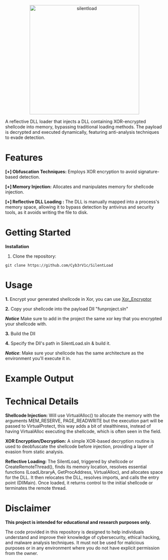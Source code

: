 
<p align="center"> <img width="349" alt="silentload" src="https://github.com/user-attachments/assets/f028dfb7-bc60-4a2b-aa44-86b0671a2732"> </p>

A reflective DLL loader that injects a DLL containing XOR-encrypted shellcode into memory, bypassing traditional loading methods. 
The payload is decrypted and executed dynamically, featuring anti-analysis techniques to evade detection.




# Features

**[+] Obfuscation Techniques:** Employs XOR encryption to avoid signature-based detection.

**[+] Memory Injection:** Allocates and manipulates memory for shellcode injection.

**[+] Reflective DLL Loading :** The DLL is manually mapped into a process's memory space, allowing it to bypass detection by antivirus and security tools, as it avoids writing the file to disk.




# Getting Started

**Installation**


1. Clone the repository:
```
git clone https://github.com/Cyb3rV1c/SilentLoad
```


# Usage

**1.** Encrypt your generated shellcode in Xor, you can use [Xor_Encryptor ](https://github.com/Cyb3rV1c/Phantom/tree/main/Xor_Encryptor)

**2.** Copy your shellcode into the payload Dll "funproject.sln"
   
***Notice*** Make sure to add in the project the same xor key that you encrypted your shellcode with.

**3.** Build the Dll

**4.** Specify the Dll's path in SilentLoad.sln & build it. 



***Notice***: Make sure your shellcode has the same architecture as the environment you'll execute it in.

# Example Output



# Technical Details


**Shellcode Injection:**
Will use VirtualAlloc() to allocate the memory with the arguments MEM_RESERVE, PAGE_READWRITE but the execution part will be passed to VirtualProtect, this way adds a bit of stealthiness,
instead of having VirtualAlloc executing the shellcode, which is often seen in the field.

**XOR Encryption/Decryption:**
A simple XOR-based decryption routine is used to deobfuscate the shellcode before injection, providing a layer of evasion from static analysis.

**Reflective Loading:** The SilentLoad, triggered by shellcode or CreateRemoteThread(), finds its memory location, resolves essential functions (LoadLibraryA, GetProcAddress, VirtualAlloc), and allocates space for the DLL. 
It then relocates the DLL, resolves imports, and calls the entry point (DllMain). Once loaded, it returns control to the initial shellcode or terminates the remote thread.







# Disclaimer
**This project is intended for educational and research purposes only.**

The code provided in this repository is designed to help individuals understand and improve their knowledge of cybersecurity, ethical hacking, and malware analysis techniques. 
It must not be used for malicious purposes or in any environment where you do not have explicit permission from the owner.
